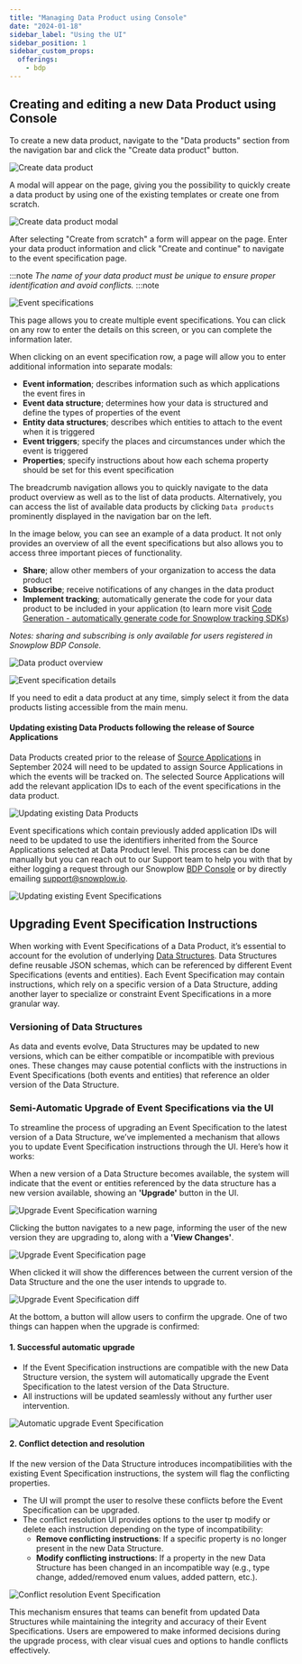 ```yaml
---
title: "Managing Data Product using Console"
date: "2024-01-18"
sidebar_label: "Using the UI"
sidebar_position: 1
sidebar_custom_props:
  offerings:
    - bdp
---
```


## Creating and editing a new Data Product using Console

To create a new data product, navigate to the "Data products" section from the navigation bar and click the "Create data product" button.

![Create data product](images/create-data-product-v2.png)

A modal will appear on the page, giving you the possibility to quickly create a data product by using one of the existing templates or create one from scratch.

![Create data product modal](images/create-data-product-modal.png)

After selecting "Create from scratch" a form will appear on the page. Enter your data product information and click "Create and continue" to navigate to the event specification page.

:::note
_The name of your data product must be unique to ensure proper identification and avoid conflicts._
:::note

![Event specifications](images/event-specifications.png)

This page allows you to create multiple event specifications. You can click on any row to enter the details on this screen, or you can complete the information later.

When clicking on an event specification row, a page will allow you to enter additional information into separate modals:

- **Event information**; describes information such as which applications the event fires in
- **Event data structure**; determines how your data is structured and define the types of properties of the event
- **Entity data structures**; describes which entities to attach to the event when it is triggered
- **Event triggers**; specify the places and circumstances under which the event is triggered
- **Properties**; specify instructions about how each schema property should be set for this event specification

The breadcrumb navigation allows you to quickly navigate to the data product overview as well as to the list of data products. Alternatively, you can access the list of available data products by clicking `Data products` prominently displayed in the navigation bar on the left.

In the image below, you can see an example of a data product. It not only provides an overview of all the event specifications but also allows you to access three important pieces of functionality.

- **Share**; allow other members of your organization to access the data product
- **Subscribe**; receive notifications of any changes in the data product
- **Implement tracking**; automatically generate the code for your data product to be included in your application (to learn more visit [Code Generation - automatically generate code for Snowplow tracking SDKs](/docs/data-product-studio/snowtype/index.md))

*Notes: sharing and subscribing is only available for users registered in Snowplow BDP Console.*

![Data product overview](images/data-product-overview.png)

![Event specification details](images/event-specification-details.png)

If you need to edit a data product at any time, simply select it from the data products listing accessible from the main menu.

#### Updating existing Data Products following the release of Source Applications

Data Products created prior to the release of [Source Applications](../../organize-data-sources-with-source-applications/index.md) in September 2024 will need to be updated to assign Source Applications in which the events will be tracked on. The selected Source Applications will add the relevant application IDs to each of the event specifications in the data product.

![Updating existing Data Products](images/edit-existing-data-product.png)

Event specifications which contain previously added application IDs will need to be updated to use the identifiers inherited from the Source Applications selected at Data Product level. This process can be done manually but you can reach out to our Support team to help you with that by either logging a request through our Snowplow [BDP Console](https://console.snowplowanalytics.com/) or by directly emailing [support@snowplow.io](mailto:support@snowplow.io).

![Updating existing Event Specifications](images/edit-existing-event-specification.png)

## Upgrading Event Specification Instructions

When working with Event Specifications of a Data Product, it’s essential to account for the evolution of underlying [Data Structures](docs/data-product-studio/data-structures/index.md). Data Structures define reusable JSON schemas, which can be referenced by different Event Specifications (events and entities). Each Event Specification may contain instructions, which rely on a specific version of a Data Structure, adding another layer to specialize or constraint Event Specifications in a more granular way.

### Versioning of Data Structures

As data and events evolve, Data Structures may be updated to new versions, which can be either compatible or incompatible with previous ones. These changes may cause potential conflicts with the instructions in Event Specifications (both events and entities) that reference an older version of the Data Structure.

### Semi-Automatic Upgrade of Event Specifications via the UI

To streamline the process of upgrading an Event Specification to the latest version of a Data Structure, we’ve implemented a mechanism that allows you to update Event Specification instructions through the UI. Here’s how it works:

When a new version of a Data Structure becomes available, the system will indicate that the event or entities referenced by the data structure has a new version available, showing an **'Upgrade'** button in the UI.

![Upgrade Event Specification warning](images/upgrade-event-specification-warning.png)

Clicking the button navigates to a new page, informing the user of the new version they are upgrading to, along with a **'View Changes'**.

![Upgrade Event Specification page](images/upgrade-event-specification-page.png)

When clicked it will show the differences between the current version of the Data Structure and the one the user intends to upgrade to.

![Upgrade Event Specification diff](images/upgrade-event-specification-diff.png)

At the bottom, a button will allow users to confirm the upgrade. One of two things can happen when the upgrade is confirmed:

#### 1. Successful automatic upgrade

- If the Event Specification instructions are compatible with the new Data Structure version, the system will automatically upgrade the Event Specification to the latest version of the Data Structure.
- All instructions will be updated seamlessly without any further user intervention.

![Automatic upgrade Event Specification](images/success_upgrade.png)

#### 2. Conflict detection and resolution

If the new version of the Data Structure introduces incompatibilities with the existing Event Specification instructions, the system will flag the conflicting properties.

- The UI will prompt the user to resolve these conflicts before the Event Specification can be upgraded.
- The conflict resolution UI provides options to the user tp modify or delete each instruction depending on the type of incompatibility:
  - **Remove conflicting instructions**: If a specific property is no longer present in the new Data Structure.
  - **Modify conflicting instructions**: If a property in the new Data Structure has been changed in an incompatible way (e.g., type change, added/removed enum values, added pattern, etc.).

![Conflict resolution Event Specification](images/conflict_resolution.png)

This mechanism ensures that teams can benefit from updated Data Structures while maintaining the integrity and accuracy of their Event Specifications. Users are empowered to make informed decisions during the upgrade process, with clear visual cues and options to handle conflicts effectively.
